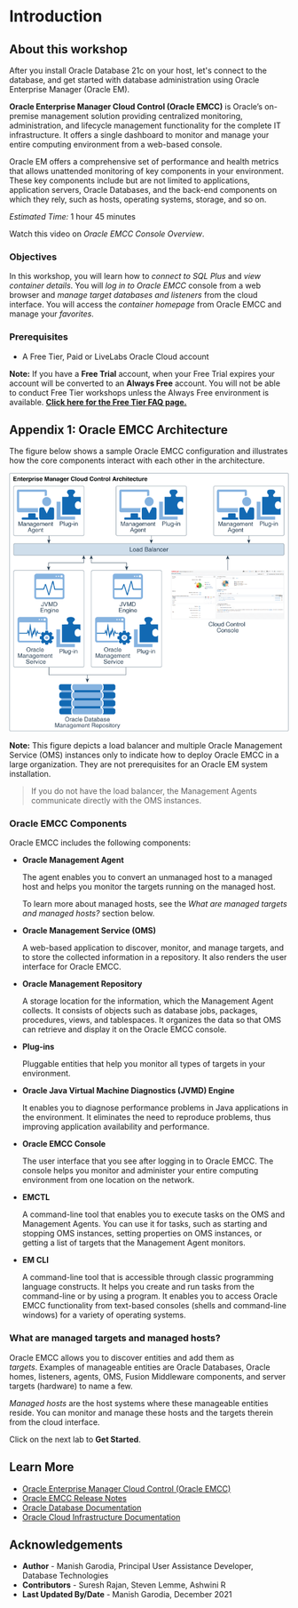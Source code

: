 # Introduction

## About this workshop

After you install Oracle Database 21c on your host, let's connect to the database, and get started with database administration using Oracle Enterprise Manager (Oracle EM).

**Oracle Enterprise Manager Cloud Control (Oracle EMCC)** is Oracle’s on-premise management solution providing centralized monitoring, administration, and lifecycle management functionality for the complete IT infrastructure. It offers a single dashboard to monitor and manage your entire computing environment from a web-based console.

Oracle EM offers a comprehensive set of performance and health metrics that allows unattended monitoring of key components in your environment. These key components include but are not limited to applications, application servers, Oracle Databases, and the back-end components on which they rely, such as hosts, operating systems, storage, and so on.

*Estimated Time:* 1 hour 45 minutes

Watch this video on *Oracle EMCC Console Overview*.

[](youtube:8VgdTYmfJYs)

### Objectives

In this workshop, you will learn how to *connect to SQL Plus* and *view container details*. You will *log in to Oracle EMCC* console from a web browser and *manage target databases and listeners* from the cloud interface. You will access the *container homepage* from Oracle EMCC and manage your *favorites*.

### Prerequisites

- A Free Tier, Paid or LiveLabs Oracle Cloud account

**Note:** If you have a **Free Trial** account, when your Free Trial expires your account will be converted to an **Always Free** account. You will not be able to conduct Free Tier workshops unless the Always Free environment is available. **[Click here for the Free Tier FAQ page.](https://www.oracle.com/cloud/free/faq.html)**

## Appendix 1: Oracle EMCC Architecture

The figure below shows a sample Oracle EMCC configuration and illustrates how the core components interact with each other in the architecture.

![EMCC Architecture](images/emcc-architecture.png)

**Note:** This figure depicts a load balancer and multiple Oracle Management Service (OMS) instances only to indicate how to deploy Oracle EMCC in a large organization. They are not prerequisites for an Oracle EM system installation.

> If you do not have the load balancer, the Management Agents communicate directly with the OMS instances.

### Oracle EMCC Components

Oracle EMCC includes the following components:

 - **Oracle Management Agent**

   The agent enables you to convert an unmanaged host to a managed host and helps you monitor the targets running on the managed host.

   To learn more about managed hosts, see the *What are managed targets and managed hosts?* section below.

 - **Oracle Management Service (OMS)**

   A web-based application to discover, monitor, and manage targets, and to store the collected information in a repository. It also renders the user interface for Oracle EMCC.

 - **Oracle Management Repository**

   A storage location for the information, which the Management Agent collects. It consists of objects such as database jobs, packages, procedures, views, and tablespaces. It organizes the data so that OMS can retrieve and display it on the Oracle EMCC console.

 - **Plug-ins**

   Pluggable entities that help you monitor all types of targets in your environment.

 - **Oracle Java Virtual Machine Diagnostics (JVMD) Engine**

   It enables you to diagnose performance problems in Java applications in the environment. It eliminates the need to reproduce problems, thus improving application availability and performance.

 - **Oracle EMCC Console**

   The user interface that you see after logging in to Oracle EMCC. The console helps you monitor and administer your entire computing environment from one location on the network.

 - **EMCTL**

   A command-line tool that enables you to execute tasks on the OMS and Management Agents. You can use it for tasks, such as starting and stopping OMS instances, setting properties on OMS instances, or getting a list of targets that the Management Agent monitors.

 - **EM CLI**

   A command-line tool that is accessible through classic programming language constructs. It helps you create and run tasks from the command-line or by using a program. It enables you to access Oracle EMCC functionality from text-based consoles (shells and command-line windows) for a variety of operating systems.

### What are managed targets and managed hosts?

Oracle EMCC allows you to discover entities and add them as *targets*. Examples of manageable entities are Oracle Databases, Oracle homes, listeners, agents, OMS, Fusion Middleware components, and server targets (hardware) to name a few.

*Managed hosts* are the host systems where these manageable entities reside. You can monitor and manage these hosts and the targets therein from the cloud interface.

Click on the next lab to **Get Started**.

## Learn More

- [Oracle Enterprise Manager Cloud Control (Oracle EMCC)](https://docs.oracle.com/en/enterprise-manager/index.html)
- [Oracle EMCC Release Notes](https://docs.oracle.com/en/enterprise-manager/cloud-control/enterprise-manager-cloud-control/13.5/emrel/cloud-control-release-notes-emrel.html#GUID-42C87BBB-CA6D-4A5E-8B59-AA94755724E0)
- [Oracle Database Documentation](https://docs.oracle.com/en/database/oracle/oracle-database/index.html)
- [Oracle Cloud Infrastructure Documentation](https://docs.oracle.com/en-us/iaas/Content/Identity/Concepts/overview.htm)

## Acknowledgements

- **Author** - Manish Garodia, Principal User Assistance Developer, Database Technologies
- **Contributors** - Suresh Rajan, Steven Lemme, Ashwini R
- **Last Updated By/Date** - Manish Garodia, December 2021
